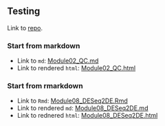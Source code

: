 ## Testing

Link to [repo](https://github.com/rcavalcante/rcavalcante.github.io).

### Start from markdown

* Link to `md`: [Module02_QC.md](./Module02_QC.md)
* Link to rendered `html`: [Module02_QC.html](./Module02_QC.html)

### Start from rmarkdown

* Link to `Rmd`: [Module08_DESeq2DE.Rmd](./Module08_DESeq2DE.Rmd)
* Link to rendered `md`: [Module08_DESeq2DE.md](./Module08_DESeq2DE.md)
* Link to rednered `html`: [Module08_DESeq2DE.html](./Module08_DESeq2DE.html)

